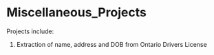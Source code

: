 # Miscellaneous_Projects

Projects include:
1. Extraction of name, address and DOB from Ontario Drivers License
